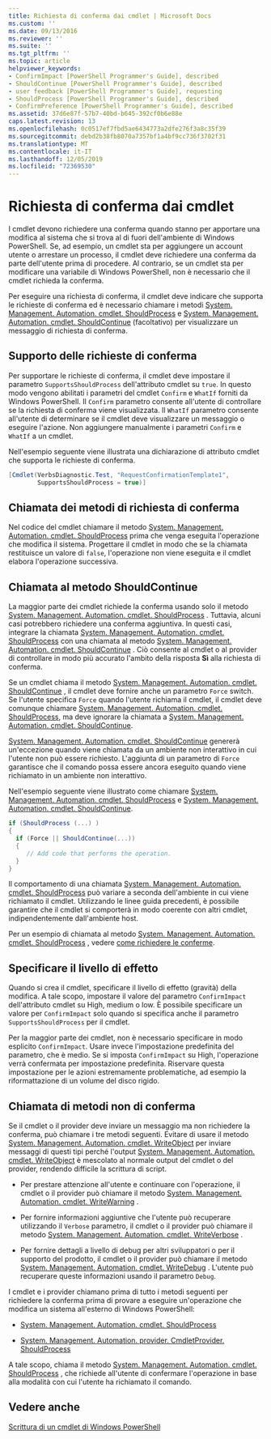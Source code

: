 ```yaml
---
title: Richiesta di conferma dai cmdlet | Microsoft Docs
ms.custom: ''
ms.date: 09/13/2016
ms.reviewer: ''
ms.suite: ''
ms.tgt_pltfrm: ''
ms.topic: article
helpviewer_keywords:
- ConfirmImpact [PowerShell Programmer's Guide], described
- ShouldContinue [PowerShell Programmer's Guide], described
- user feedback [PowerShell Programmer's Guide], requesting
- ShouldProcess [PowerShell Programmer's Guide], described
- ConfirmPreference [PowerShell Programmer's Guide], described
ms.assetid: 37d6e87f-57b7-40bd-b645-392cf0b6e88e
caps.latest.revision: 13
ms.openlocfilehash: 0c0517ef7fbd5ae6434773a2dfe276f3a8c35f39
ms.sourcegitcommit: debd2b38fb8070a7357bf1a4bf9cc736f3702f31
ms.translationtype: MT
ms.contentlocale: it-IT
ms.lasthandoff: 12/05/2019
ms.locfileid: "72369530"
---
```

# <a name="requesting-confirmation-from-cmdlets"></a>Richiesta di conferma dai cmdlet

I cmdlet devono richiedere una conferma quando stanno per apportare una modifica al sistema che si trova al di fuori dell'ambiente di Windows PowerShell. Se, ad esempio, un cmdlet sta per aggiungere un account utente o arrestare un processo, il cmdlet deve richiedere una conferma da parte dell'utente prima di procedere. Al contrario, se un cmdlet sta per modificare una variabile di Windows PowerShell, non è necessario che il cmdlet richieda la conferma.

Per eseguire una richiesta di conferma, il cmdlet deve indicare che supporta le richieste di conferma ed è necessario chiamare i metodi [System. Management. Automation. cmdlet. ShouldProcess](/dotnet/api/System.Management.Automation.Cmdlet.ShouldProcess) e [System. Management. Automation. cmdlet. ShouldContinue](/dotnet/api/System.Management.Automation.Cmdlet.ShouldContinue) (facoltativo) per visualizzare un messaggio di richiesta di conferma.

## <a name="supporting-confirmation-requests"></a>Supporto delle richieste di conferma

Per supportare le richieste di conferma, il cmdlet deve impostare il parametro `SupportsShouldProcess` dell'attributo cmdlet su `true`. In questo modo vengono abilitati i parametri del cmdlet `Confirm` e `WhatIf` forniti da Windows PowerShell. Il `Confirm` parametro consente all'utente di controllare se la richiesta di conferma viene visualizzata. Il `WhatIf` parametro consente all'utente di determinare se il cmdlet deve visualizzare un messaggio o eseguire l'azione. Non aggiungere manualmente i parametri `Confirm` e `WhatIf` a un cmdlet.

Nell'esempio seguente viene illustrata una dichiarazione di attributo cmdlet che supporta le richieste di conferma.

```csharp
[Cmdlet(VerbsDiagnostic.Test, "RequestConfirmationTemplate1",
        SupportsShouldProcess = true)]
```

## <a name="calling-the-confirmation-request-methods"></a>Chiamata dei metodi di richiesta di conferma

Nel codice del cmdlet chiamare il metodo [System. Management. Automation. cmdlet. ShouldProcess](/dotnet/api/System.Management.Automation.Cmdlet.ShouldProcess) prima che venga eseguita l'operazione che modifica il sistema. Progettare il cmdlet in modo che se la chiamata restituisce un valore di `false`, l'operazione non viene eseguita e il cmdlet elabora l'operazione successiva.

## <a name="calling-the-shouldcontinue-method"></a>Chiamata al metodo ShouldContinue

La maggior parte dei cmdlet richiede la conferma usando solo il metodo [System. Management. Automation. cmdlet. ShouldProcess](/dotnet/api/System.Management.Automation.Cmdlet.ShouldProcess) . Tuttavia, alcuni casi potrebbero richiedere una conferma aggiuntiva. In questi casi, integrare la chiamata [System. Management. Automation. cmdlet. ShouldProcess](/dotnet/api/System.Management.Automation.Cmdlet.ShouldProcess) con una chiamata al metodo [System. Management. Automation. cmdlet. ShouldContinue](/dotnet/api/System.Management.Automation.Cmdlet.ShouldContinue) . Ciò consente al cmdlet o al provider di controllare in modo più accurato l'ambito della risposta **Sì** alla richiesta di conferma.

Se un cmdlet chiama il metodo [System. Management. Automation. cmdlet. ShouldContinue](/dotnet/api/System.Management.Automation.Cmdlet.ShouldContinue) , il cmdlet deve fornire anche un parametro `Force` switch. Se l'utente specifica `Force` quando l'utente richiama il cmdlet, il cmdlet deve comunque chiamare [System. Management. Automation. cmdlet. ShouldProcess](/dotnet/api/System.Management.Automation.Cmdlet.ShouldProcess), ma deve ignorare la chiamata a [System. Management. Automation. cmdlet. ShouldContinue](/dotnet/api/System.Management.Automation.Cmdlet.ShouldContinue).

[System. Management. Automation. cmdlet. ShouldContinue](/dotnet/api/System.Management.Automation.Cmdlet.ShouldContinue) genererà un'eccezione quando viene chiamata da un ambiente non interattivo in cui l'utente non può essere richiesto. L'aggiunta di un parametro di `Force` garantisce che il comando possa essere ancora eseguito quando viene richiamato in un ambiente non interattivo.

Nell'esempio seguente viene illustrato come chiamare [System. Management. Automation. cmdlet. ShouldProcess](/dotnet/api/System.Management.Automation.Cmdlet.ShouldProcess) e [System. Management. Automation. cmdlet. ShouldContinue](/dotnet/api/System.Management.Automation.Cmdlet.ShouldContinue).

```csharp
if (ShouldProcess (...) )
{
  if (Force || ShouldContinue(...))
  {
     // Add code that performs the operation.
  }
}
```

Il comportamento di una chiamata [System. Management. Automation. cmdlet. ShouldProcess](/dotnet/api/System.Management.Automation.Cmdlet.ShouldProcess) può variare a seconda dell'ambiente in cui viene richiamato il cmdlet. Utilizzando le linee guida precedenti, è possibile garantire che il cmdlet si comporterà in modo coerente con altri cmdlet, indipendentemente dall'ambiente host.

Per un esempio di chiamata al metodo [System. Management. Automation. cmdlet. ShouldProcess](/dotnet/api/System.Management.Automation.Cmdlet.ShouldProcess) , vedere [come richiedere le conferme](./how-to-request-confirmations.md).

## <a name="specify-the-impact-level"></a>Specificare il livello di effetto

Quando si crea il cmdlet, specificare il livello di effetto (gravità) della modifica. A tale scopo, impostare il valore del parametro `ConfirmImpact` dell'attributo cmdlet su High, medium o low. È possibile specificare un valore per `ConfirmImpact` solo quando si specifica anche il parametro `SupportsShouldProcess` per il cmdlet.

Per la maggior parte dei cmdlet, non è necessario specificare in modo esplicito `ConfirmImpact`.  Usare invece l'impostazione predefinita del parametro, che è medio. Se si imposta `ConfirmImpact` su High, l'operazione verrà confermata per impostazione predefinita. Riservare questa impostazione per le azioni estremamente problematiche, ad esempio la riformattazione di un volume del disco rigido.

## <a name="calling-non-confirmation-methods"></a>Chiamata di metodi non di conferma

Se il cmdlet o il provider deve inviare un messaggio ma non richiedere la conferma, può chiamare i tre metodi seguenti. Evitare di usare il metodo [System. Management. Automation. cmdlet. WriteObject](/dotnet/api/System.Management.Automation.Cmdlet.WriteObject) per inviare messaggi di questi tipi perché l'output [System. Management. Automation. cmdlet. WriteObject](/dotnet/api/System.Management.Automation.Cmdlet.WriteObject) è mescolato al normale output del cmdlet o del provider, rendendo difficile la scrittura di script.

- Per prestare attenzione all'utente e continuare con l'operazione, il cmdlet o il provider può chiamare il metodo [System. Management. Automation. cmdlet. WriteWarning](/dotnet/api/System.Management.Automation.Cmdlet.WriteWarning) .

- Per fornire informazioni aggiuntive che l'utente può recuperare utilizzando il `Verbose` parametro, il cmdlet o il provider può chiamare il metodo [System. Management. Automation. cmdlet. WriteVerbose](/dotnet/api/System.Management.Automation.Cmdlet.WriteVerbose) .

- Per fornire dettagli a livello di debug per altri sviluppatori o per il supporto del prodotto, il cmdlet o il provider può chiamare il metodo [System. Management. Automation. cmdlet. WriteDebug](/dotnet/api/System.Management.Automation.Cmdlet.WriteDebug) . L'utente può recuperare queste informazioni usando il parametro `Debug`.

I cmdlet e i provider chiamano prima di tutto i metodi seguenti per richiedere la conferma prima di provare a eseguire un'operazione che modifica un sistema all'esterno di Windows PowerShell:

- [System. Management. Automation. cmdlet. ShouldProcess](/dotnet/api/System.Management.Automation.Cmdlet.ShouldProcess)

- [System. Management. Automation. provider. CmdletProvider. ShouldProcess](/dotnet/api/System.Management.Automation.Provider.CmdletProvider.ShouldProcess)

A tale scopo, chiama il metodo [System. Management. Automation. cmdlet. ShouldProcess](/dotnet/api/System.Management.Automation.Cmdlet.ShouldProcess) , che richiede all'utente di confermare l'operazione in base alla modalità con cui l'utente ha richiamato il comando.

## <a name="see-also"></a>Vedere anche

[Scrittura di un cmdlet di Windows PowerShell](./writing-a-windows-powershell-cmdlet.md)
